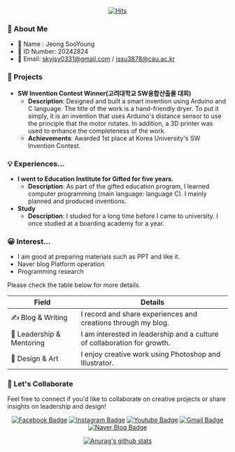 <div align=center>
	
  [![Hits](https://hits.seeyoufarm.com/api/count/incr/badge.svg?url=https%3A%2F%2Fgithub.com%2Fsooowii)](https://hits.seeyoufarm.com) 
	
  </div>


### 🌟 About Me
- 👋 Name : Jeong SooYoung
- 🪪 ID Number: 20242824
- 📧 Email: skyjsy0331@gmail.com / jssu3878@cau.ac.kr

### 🚀 Projects
- **SW Invention Contest Winner(고려대학교 SW융합산출물 대회)**  
  - **Description**: Designed and built a smart invention using Arduino and C language. The title of the work is a hand-friendly dryer. To put it simply, it is an invention that uses Arduino's distance sensor to use the principle that the motor rotates. In addition, a 3D printer was used to enhance the completeness of the work.
  - **Achievements**: Awarded 1st place at Korea University's SW Invention Contest.

### 💡 Experiences...
- **I went to Education Institute for Gifted for five years.**
  - **Description**: As part of the gifted education program, I learned computer programming (main language: language C). I mainly planned and produced inventions.
- **Study**
  - **Description**: I studied for a long time before I came to university. I once studied at a boarding academy for a year.

### 😀 Interest...
- I am good at preparing materials such as PPT and like it.
- Naver blog Platform operation
- Programming research
 
Please check the table below for more details.


<div align="center">

| Field              | Details                                             | 
|------------------- |---------------------------------------------------- |
| ✍️ Blog & Writing  | I record and share experiences and creations through my blog. |
| 🤝 Leadership & Mentoring | I am interested in leadership and a culture of collaboration for growth. |
| 🎨 Design & Art    | I enjoy creative work using Photoshop and Illustrator. |

</div>


### 🤝 Let's Collaborate
Feel free to connect if you'd like to collaborate on creative projects or share insights on leadership and design!

</div>

 <div align=center>

[![Facebook Badge](https://img.shields.io/badge/-Facebook-1877f2?style=flat-square&logo=facebook&logoColor=white&link=https://www.facebook.com/profile.php?id=100019610951409)](https://www.facebook.com/profile.php?id=100019610951409) 
[![Instagram Badge](https://img.shields.io/badge/-Instagram-dd2a7b?style=flat-square&logo=instagram&logoColor=white&link=https://www.instagram.com/swim_1ng/)](https://www.instagram.com/swim_1ng/) 
[![Youtube Badge](https://img.shields.io/badge/Youtube-ff0000?style=flat-square&logo=youtube&link=https://youtube.com/channel/UCK-AnZDYWBG9wta0aNianHg?si=h00tSCoYE6ku7fue)](https://youtube.com/channel/UCK-AnZDYWBG9wta0aNianHg?si=h00tSCoYE6ku7fue)
[![Gmail Badge](https://img.shields.io/badge/-Gmail-d14836?style=flat-square&logo=Gmail&logoColor=white&link=mailto:snugyun01@gmail.com)](mailto:skyjsy0331@gmail.com)
[![Naver Blog Badge](https://img.shields.io/badge/Naver%20Blog-03C75A?style=flat-square&logo=Naver&logoColor=white&link=https://blog.naver.com/skyjsy0331)](https://blog.naver.com/skyjsy0331)



[![Anurag's github stats](https://github-readme-stats.vercel.app/api?username=sooowii)](https://github.com/anuraghazra/github-readme-stats)

<!--
**sooowii/sooowii** is a ✨ _special_ ✨ repository because its `README.md` (this file) appears on your GitHub profile.

Here are some ideas to get you started:

- 🔭 I’m currently working on ...
- 🌱 I’m currently learning ...
- 👯 I’m looking to collaborate on ...
- 🤔 I’m looking for help with ...
- 💬 Ask me about ...
- 📫 How to reach me: ...
- 😄 Pronouns: ...
- ⚡ Fun fact: ...
-->
